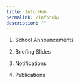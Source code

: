 ```yaml
---
title: Info Hub
permalink: /infohub/
description: ""
---
```

1. School Announcements 

2) Briefing Slides

3) Notifications

4) Publications